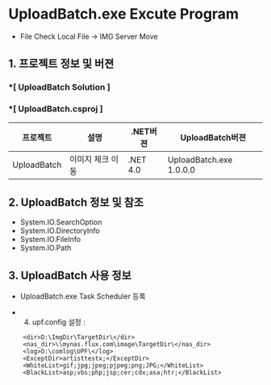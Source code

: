 # UploadBatch.exe Excute Program 
- File Check Local File -> IMG Server Move

## 1. 프로젝트 정보 및 버젼

### *[ UploadBatch Solution ]	
### *[ UploadBatch.csproj ]	

| 프로젝트 | 설명 | .NET버젼 | UploadBatch버젼 |
| -------- | -------- | -------- | -------- |
| UploadBatch | 이미지 체크 이동	| .NET 4.0	| UploadBatch.exe 1.0.0.0 |

## 2. UploadBatch 정보 및 참조
- System.IO.SearchOption
- System.IO.DirectoryInfo
- System.IO.FileInfo
- System.IO.Path

## 3. UploadBatch 사용 정보
* UploadBatch.exe Task Scheduler 등록

* 4. upf.config 설정 :
```
	<dir>D:\ImgDir\TargetDir\</dir> 
	<nas_dir>\\mynas.flux.com\image\TargetDir\</nas_dir>
 	<log>D:\comlog\UPF\</log>
	<ExceptDir>artisttestx;</ExceptDir>
	<WhiteList>gif;jpg;jpeg;pjpeg;png;JPG;</WhiteList>
	<BlackList>asp;vbs;php;jsp;cer;cdx;asa;htr;</BlackList>
```
